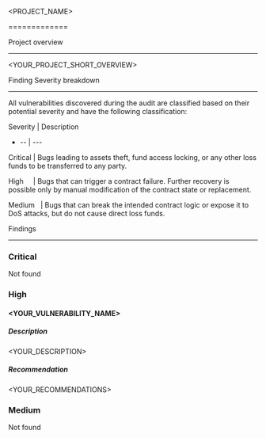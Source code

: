 <PROJECT_NAME>

=============

Project overview

- -----------------------

<YOUR_PROJECT_SHORT_OVERVIEW>

Finding Severity breakdown

- -------------------------

All vulnerabilities discovered during the audit are classified based on their potential severity and have the following classification:

Severity | Description

- -- | ---

Critical | Bugs leading to assets theft, fund access locking, or any other loss funds to be transferred to any party.

High     | Bugs that can trigger a contract failure. Further recovery is possible only by manual modification of the contract state or replacement.

Medium   | Bugs that can break the intended contract logic or expose it to DoS attacks, but do not cause direct loss funds.

Findings

- -----------

### Critical

Not found

### High

#### <YOUR_VULNERABILITY_NAME>

##### Description

<YOUR_DESCRIPTION>

##### Recommendation

<YOUR_RECOMMENDATIONS>

### Medium

Not found